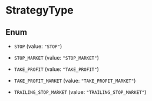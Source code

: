 

# StrategyType

## Enum


* `STOP` (value: `"STOP"`)

* `STOP_MARKET` (value: `"STOP_MARKET"`)

* `TAKE_PROFIT` (value: `"TAKE_PROFIT"`)

* `TAKE_PROFIT_MARKET` (value: `"TAKE_PROFIT_MARKET"`)

* `TRAILING_STOP_MARKET` (value: `"TRAILING_STOP_MARKET"`)



